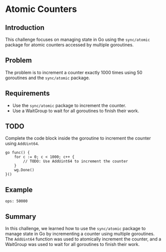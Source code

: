 # Atomic Counters

## Introduction

This challenge focuses on managing state in Go using the `sync/atomic` package for atomic counters accessed by multiple goroutines.

## Problem

The problem is to increment a counter exactly 1000 times using 50 goroutines and the `sync/atomic` package.

## Requirements

- Use the `sync/atomic` package to increment the counter.
- Use a WaitGroup to wait for all goroutines to finish their work.

## TODO

Complete the code block inside the goroutine to increment the counter using `AddUint64`.

```
go func() {
    for c := 0; c < 1000; c++ {
        // TODO: Use AddUint64 to increment the counter
    }
    wg.Done()
}()
```

## Example

```
ops: 50000
```

## Summary

In this challenge, we learned how to use the `sync/atomic` package to manage state in Go by incrementing a counter using multiple goroutines. The `AddUint64` function was used to atomically increment the counter, and a WaitGroup was used to wait for all goroutines to finish their work.
